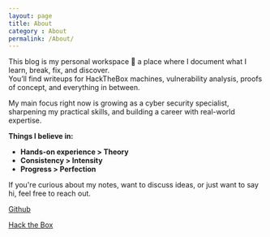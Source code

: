 ```yaml
---
layout: page
title: About
category : About
permalink: /About/
---
```


This blog is my personal workspace 🍵 a place where I document what I learn, break, fix, and discover.  
You’ll find writeups for HackTheBox machines, vulnerability analysis, proofs of concept, and everything in between.

My main focus right now is growing as a cyber security specialist, sharpening my practical skills, and building a career with real-world expertise.

**Things I believe in:**
- **Hands-on experience > Theory**
- **Consistency > Intensity**
- **Progress > Perfection**

If you're curious about my notes, want to discuss ideas, or just want to say hi, feel free to reach out.

[Github](https://github.com/schoi1337)

[Hack the Box]()